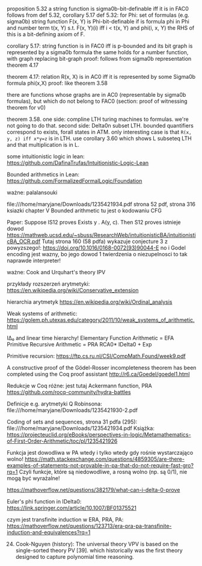 proposition 5.32 a string function is sigma0b-bit-definable iff it is in FAC0
follows from def 5.32, corollary 5.17
def 5.32:
for Phi: set of formulas (e.g. sigma0b)
string function F(x, Y) is Phi-bit-definable if is formula phi in Phi and number term t(x, Y) s.t.
F(x, Y)(i) iff i < t(x, Y) and phi(i, x, Y)
the RHS of this is a bit-defining axiom of F.

corollary 5.17: string function is in FAC0 iff is p-bounded
and its bit graph is represented by a sigma0b formula
the same holds for a  number function, with graph replacing bit-graph
proof: follows from sigma0b representation theorem 4.17

theorem 4.17: relation R(x, X) is in AC0 iff it is represented by some Sigma0b formula phi(x,X)
proof: like theorem 3.58

there are functions whose graphs are in AC0 (representable by sigma0b formulas),
but which do not belong to FAC0 (section: proof of witnessing theorem for v0)


theorem 3.58.
one side: compline LTH turing machines to formulas. we're not going to do that.
second side: Delta0n subset LTH.
bounded quantifiers correspond to exists, forall states in ATM.
only interesting case is that `R(x, y, z) iff x*y=z` is in LTH.
use corollary 3.60 which shows L subseteq LTH and that multiplication is in L.

some intuitionistic logic in lean:
https://github.com/DafinaTrufas/Intuitionistic-Logic-Lean

Bounded arithmetics in Lean:
https://github.com/FormalizedFormalLogic/Foundation

ważne: palalansouki


file:///home/maryjane/Downloads/1235421934.pdf
strona 52 pdf, strona 316 ksiazki
chapter V Bounded arithmetic
tu jest o kodowaniu CFG

Paper:
Suppose IS12 proves Exists y . A(y, c).
Then S12 proves istnieje dowod
https://mathweb.ucsd.edu/~sbuss/ResearchWeb/intuitionisticBA/intuitionisticBA_OCR.pdf
Tutaj strona 160 (58 pdfa) wykazuje conjecture 3 z powyzszego!:
https://doi.org/10.1016/0168-0072(93)90044-E
no i Godel encoding jest wazny, bo jego dowod 1 twierdzenia o niezupelnosci
to tak naprawde interpreter!

ważne: Cook and Urquhart's theory IPV

przykłady rozszerzeń arytmetyki:
https://en.wikipedia.org/wiki/Conservative_extension

hierarchia arytmetyk
https://en.wikipedia.org/wiki/Ordinal_analysis

Weak systems of arithmetic:
https://golem.ph.utexas.edu/category/2011/10/weak_systems_of_arithmetic.html

IΔ₀ and linear time hierarchy!
Elementary Function Arithmetic = EFA
Primitive Recursive Arithmetic = PRA
RCA0*
IDelta0 + Exp

Primitive recursion:
https://ftp.cs.ru.nl/CSI/CompMath.Found/week9.pdf

A constructive proof of the Gödel-Rosser incompleteness theorem has been completed using the Coq proof assistant
http://r6.ca/Goedel/goedel1.html

Redukcje w Coq różne:  jest tutaj Ackermann function, PRA
https://github.com/rocq-community/hydra-battles

Definicje e.g. arytmetyki Q Robinsona:
file:///home/maryjane/Downloads/1235421930-2.pdf

Coding of sets and sequences, strona 31 pdfa (295):
file:///home/maryjane/Downloads/1235421934.pdf
Książka:
https://projecteuclid.org/eBooks/perspectives-in-logic/Metamathematics-of-First-Order-Arithmetic/toc/pl/1235421926

Funkcja jest dowodliwa w PA wtedy i tylko wtedy gdy rośnie wystarczająco wolno!
https://math.stackexchange.com/questions/4859305/are-there-examples-of-statements-not-provable-in-pa-that-do-not-require-fast-gro?rq=1
Czyli funkcje, które są niedowodliwe, a rosną wolno (np. są 0/1), nie mogą być wyrażalne!

https://mathoverflow.net/questions/382179/what-can-i-delta-0-prove

Euler's phi function in IDelta0:
https://link.springer.com/article/10.1007/BF01375521

czym jest transfinite induction w ERA, PRA, PA:
https://mathoverflow.net/questions/123713/era-pra-pa-transfinite-induction-and-equivalences?rq=1


24. Cook-Nguyen (history):
The universal theory VPV is based on the single-sorted theory PV [39].
which historically was the first theory designed to capture polynomial time
reasoning. 

